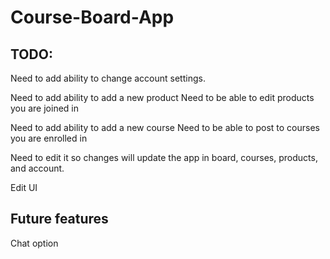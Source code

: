 # Course-Board-App

## TODO:
Need to add ability to change account settings.

Need to add ability to add a new product
Need to be able to edit products you are joined in

Need to add ability to add a new course
Need to be able to post to courses you are enrolled in

Need to edit it so changes will update the app in board, courses, products, and account.

Edit UI

## Future features
Chat option

